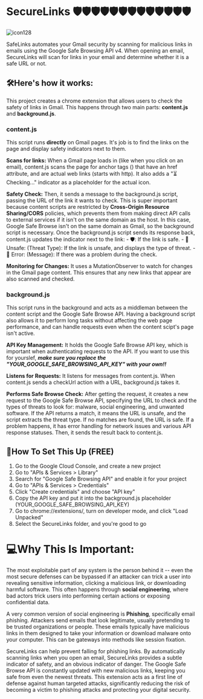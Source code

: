 # SecureLinks 🛡️🛡️🛡️🛡️🛡️🛡️🛡️🛡️🛡️🛡️🛡️🛡️🛡️
![icon128](https://github.com/user-attachments/assets/05ca0d24-7b07-44e4-b385-447d94688a25)

SafeLinks automates your Gmail security by scanning for malicious links in emails using the Google Safe Browsing API v4. When opening an email, SecureLinks will scan for links in your email and determine whether it is a safe URL or not.

## 🛠️Here's how it works:
This project creates a chrome extension that allows users to check the safety of links in Gmail. This happens through two main parts: **content.js** and **background.js**.
### content.js
This script runs **directly** on Gmail pages. It's job is to find the links on the page and display safety indicators next to them.

**Scans for links:** When a Gmail page loads in (like when you click on an email), content.js scans the page for anchor tags (<a>) that have an href attribute, and are actual web links (starts with http). It also adds a "⏳ Checking..." indicator as a placeholder for the actual icon.

**Safety Check:** Then, it sends a message to the background.js script, passing the URL of the link it wants to check. This is super important because content scripts are restricted by **Cross-Origin Resource Sharing/CORS** policies, which prevents them from making direct API calls to external services if it isn't on the same domain as the host. In this case, Google Safe Browse isn't on the same domain as Gmail, so the background script is necessary. Once the background.js script sends its response back, content.js updates the indicator next to the link:
      -  🛡️: If the link is safe.
      -  🚨 Unsafe: (Threat Type): If the link is unsafe, and displays the type of threat.
      -  🚫 Error: (Message): If there was a problem during the check.

**Monitoring for Changes:** It uses a MutationObserver to watch for changes in the Gmail page content. This ensures that any new links that appear are also scanned and checked. 

### background.js
This script runs in the background and acts as a middleman between the content script and the Google Safe Browse API. Having a background script also allows it to perform long tasks without affecting the web page performance, and can handle requests even when the content scipt's page isn't active.

**API Key Management:** It holds the Google Safe Browse API key, which is important when authenticating requests to the API. If you want to use this for yourslef, ***make sure you replace the "YOUR_GOOGLE_SAFE_BROWSING_API_KEY" with your own!!***

**Listens for Requests:** It listens for messages from content.js. When content.js sends a checkUrl action with a URL, background.js takes it.

**Performs Safe Browse Check:** After getting the request, it creates a new request to the Google Safe Browse API, specifying the URL to check and the types of threats to look for: malware, social engineering, and unwanted software. If the API returns a match, it means the URL is unsafe, and the script extracts the threat type. If no matches are found, the URL is safe. If a problem happens, it has error handling for network issues and various API response statuses. Then, it sends the result back to content.js.

## 📃How To Set This Up (FREE)
1) Go to the Google Cloud Console, and create a new project
2) Go to "APIs & Services > Library"
3) Search for "Google Safe Browsing API" and enable it for your project
4) Go to "APIs & Services > Credentials"
5) Click "Create credentials" and choose "API key"
6) Copy the API key and put it into the background.js placeholder (YOUR_GOOGLE_SAFE_BROWSING_API_KEY)
7) Go to chrome://extensions/, turn on developer mode, and click "Load Unpacked"
8) Select the SecureLinks folder, and you're good to go

# 💻Why This Is Important:
The most exploitable part of any system is the person behind it -- even the most secure defenses can be bypassed if an attacker can trick a user into revealing sensitive information, clicking a malicious link, or downloading harmful software. This often happens through **social engineering**, where bad actors trick users into performing certain actions or exposing confidential data.

A very common version of social engineering is **Phishing**, specifically email phishing. Attackers send emails that look legitimate, usually pretending to be trusted organizations or people. These emails typically have malicious links in them designed to take your information or download malware onto your computer. This can be gateways into methods like session fixation.

SecureLinks can help prevent falling for phishing links. By automatically scanning links when you open an email, SecureLinks provides a subtle indicator of safety, and an obvious indicator of danger. The Google Safe Browse API is constantly updated with new malicious links, keeping you safe from even the newest threats. This extension acts as a first line of defense against human targeted attacks, significantly reducing the risk of becoming a victim to phishing attacks and protecting your digital security.
